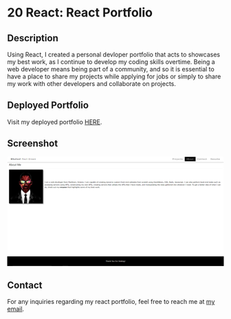 # 20 React: React Portfolio

## Description

Using React, I created a personal devloper portfolio that acts to showcases my best work, as I continue to develop my coding skills overtime. Being a web developer means being part of a community, and so it is essential to have a place to share my projects while applying for jobs or simply to share my work with other developers and collaborate on projects.

## Deployed Portfolio

Visit my deployed portfolio [HERE](https://khaleelpaul-green.github.io/react-portfolio/).

## Screenshot

![screenshot](./assets/react-portfolio-ss.PNG)

## Contact

For any inquiries regarding my react portfolio, feel free to reach me at [my email](mailto:khaleelpaulgreen.code@gmail.com).
